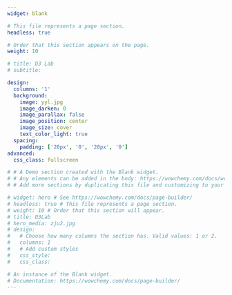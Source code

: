 ```yaml
---
widget: blank

# This file represents a page section.
headless: true

# Order that this section appears on the page.
weight: 10

# title: D3 Lab
# subtitle:

design:
  columns: '1'
  background:
    image: yyl.jpg
    image_darken: 0
    image_parallax: false
    image_position: center
    image_size: cover
    text_color_light: true
  spacing:
    padding: ['20px', '0', '20px', '0']
advanced:
  css_class: fullscreen

# # A Demo section created with the Blank widget.
# # Any elements can be added in the body: https://wowchemy.com/docs/writing-markdown-latex/
# # Add more sections by duplicating this file and customizing to your requirements.

# widget: hero # See https://wowchemy.com/docs/page-builder/
# headless: true # This file represents a page section.
# weight: 10 # Order that this section will appear.
# title: D3Lab
# hero_media: zju2.jpg
# design:
#   # Choose how many columns the section has. Valid values: 1 or 2.
#   columns: 1
#   # Add custom styles
#   css_style:
#   css_class:

# An instance of the Blank widget.
# Documentation: https://wowchemy.com/docs/page-builder/
---
```

